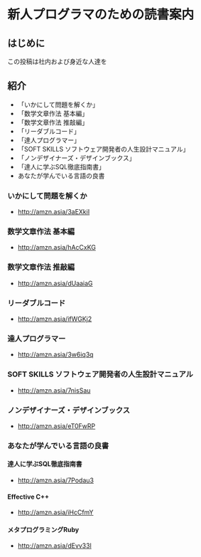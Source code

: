 # 新人プログラマのための読書案内
## はじめに
この投稿は社内および身近な人達を


## 紹介
- 「いかにして問題を解くか」
- 「数学文章作法 基本編」
- 「数学文章作法 推敲編」
- 「リーダブルコード」
- 「達人プログラマー」
- 「SOFT SKILLS ソフトウェア開発者の人生設計マニュアル」
- 「ノンデザイナーズ・デザインブックス」
- 「達人に学ぶSQL徹底指南書」
- あなたが学んでいる言語の良書


### いかにして問題を解くか
- http://amzn.asia/3aEXkiI

### 数学文章作法 基本編
- http://amzn.asia/hAcCxKG


### 数学文章作法 推敲編
- http://amzn.asia/dUaaiaG

### リーダブルコード
- http://amzn.asia/ifWGKj2


### 達人プログラマー
- http://amzn.asia/3w6iq3q

### SOFT SKILLS ソフトウェア開発者の人生設計マニュアル
- http://amzn.asia/7nisSau

### ノンデザイナーズ・デザインブックス
- http://amzn.asia/eT0FwRP

### あなたが学んでいる言語の良書
#### 達人に学ぶSQL徹底指南書
- http://amzn.asia/7Podau3

#### Effective C++
- http://amzn.asia/iHcCfmY

#### メタプログラミングRuby
- http://amzn.asia/dEvv33l


